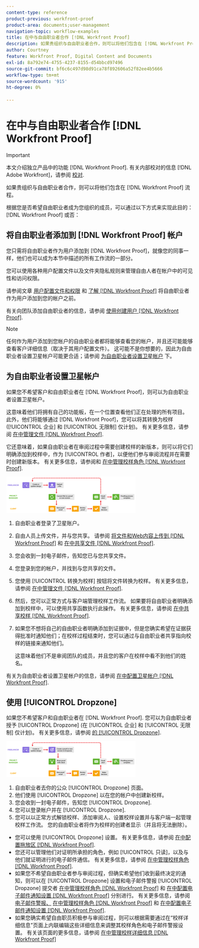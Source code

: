 ```yaml
---
content-type: reference
product-previous: workfront-proof
product-area: documents;user-management
navigation-topic: workflow-examples
title: 在中与自由职业者合作 [!DNL Workfront Proof]
description: 如果贵组织与自由职业者合作，则可以将他们包含在 [!DNL Workfront Proof] 流程。
author: Courtney
feature: Workfront Proof, Digital Content and Documents
exl-id: 8a792e74-4755-4237-8155-d54bbcd97496
source-git-commit: bf6c6c497d98d91ca78f892606a52f82ee4b5666
workflow-type: tm+mt
source-wordcount: '915'
ht-degree: 0%

---
```


# 在中与自由职业者合作 [!DNL Workfront Proof]

>[!IMPORTANT]
>
>本文介绍独立产品中的功能 [!DNL Workfront Proof]. 有关内部校对的信息 [!DNL Adobe Workfront]，请参阅 [校对](../../../review-and-approve-work/proofing/proofing.md).

如果贵组织与自由职业者合作，则可以将他们包含在 [!DNL Workfront Proof] 流程。

根据您是否希望自由职业者成为您组织的成员，可以通过以下方式来实现此目的： [!DNL Workfront Proof] 或否：

## 将自由职业者添加到 [!DNL Workfront Proof] 帐户

您只需将自由职业者作为用户添加到 [!DNL Workfront Proof]，就像您的同事一样，他们也可以成为本节中描述的所有工作流的一部分。

您可以使用各种用户配置文件以及文件夹隐私规则来管理自由人者在帐户中的可见性和访问权限。

请参阅文章  [用户配置文件和权限](https://support.workfront.com/hc/https://support.workfront.com/hc/en-us/articles/115004087428-User-profiles-and-permissions) 和 [了解 [!DNL Workfront Proof]](../../../workfront-proof/wp-work-proofsfiles/organize-your-work/folder-permissions.md) 将自由职业者作为用户添加到您的帐户之前。

有关向团队添加自由职业者的信息，请参阅 [使用创建用户 [!DNL Workfront Proof]](../../../workfront-proof/wp-mnguserscontacts/users/create-users.md).

>[!NOTE]
>
>任何作为用户添加到您帐户的自由职业者都将能够查看您的帐户，并且还可能能够查看客户详细信息（取决于其用户配置文件）。 这可能不是你想要的，因此为自由职业者设置卫星帐户可能更合适；请参阅 [为自由职业者设置卫星帐户](https://support.workfront.com/knowledge/articles/115004259868/en-us?brand_id=662728&amp;return_to=%2Fhc%2Fen-us%2Farticles%2F115004259868#Option-B---set-up-a-satellite-account-for-your-freelancers) 下。

## 为自由职业者设置卫星帐户

如果您不希望客户和自由职业者在 [!DNL Workfront Proof]，则可以为自由职业者设置卫星帐户。

这意味着他们将拥有自己的功能板，在一个位置查看他们正在处理的所有项目。 此外，他们将能够通过 [!DNL Workfront Proof]，您可以将其转换为校样([!UICONTROL 企业] 和 [!UICONTROL 无限制] 仅计划)。 有关更多信息，请参阅 [在中管理文件 [!DNL Workfront Proof]](../../../workfront-proof/wp-work-proofsfiles/manage-your-work/manage-files.md).

它还意味着，如果自由职业者在审阅过程中需要创建校样的新版本，则可以将它们明确添加到校样中，作为 [!UICONTROL 作者]，以便他们参与审阅流程并在需要时创建新版本。 有关更多信息，请参阅和 [在中管理校样角色 [!DNL Workfront Proof]](../../../workfront-proof/wp-work-proofsfiles/share-proofs-and-files/manage-proof-roles.md).

![自由职业者_-_option_B.png](assets/freelancers---option-b-350x98.png)

1. 自由职业者登录了卫星账户。
1. 自由人员上传文件，并与您共享。 请参阅 [将文件和Web内容上传到 [!DNL Workfront Proof]](../../../workfront-proof/wp-work-proofsfiles/create-proofs-and-files/upload-files-web-content.md) 和 [在中共享文件 [!DNL Workfront Proof]](../../../workfront-proof/wp-work-proofsfiles/share-proofs-and-files/share-files.md).

1. 您会收到一封电子邮件，告知您已与您共享文件。
1. 您登录到您的帐户，并找到与您共享的文件。
1. 您使用 [!UICONTROL 转换为校样] 按钮将文件转换为校样。 有关更多信息，请参阅 [在中管理文件 [!DNL Workfront Proof]](../../../workfront-proof/wp-work-proofsfiles/manage-your-work/manage-files.md).
1. 然后，您可以正常方式与客户端管理校样工作流。 如果要将自由职业者明确添加到校样中，可以使用共享函数执行此操作。 有关更多信息，请参阅 [在中共享校样 [!DNL Workfront Proof]](../../../workfront-proof/wp-work-proofsfiles/share-proofs-and-files/share-proof.md).
1. 如果您不想将自己的自由职业者明确添加到证据中，但是您确实希望在证据获得批准时通知他们；在校样过程结束时，您可以通过与自由职业者共享指向校样的链接来通知他们。

   这意味着他们不是审阅团队的成员，并且您的客户在校样中看不到他们的姓名。

有关为自由职业者设置卫星帐户的信息，请参阅  [在中配置卫星帐户 [!DNL Workfront Proof]](../../../workfront-proof/wp-acct-admin/satellite-accounts/configure-sat-acct-in-wp.md).

## 使用 [!UICONTROL Dropzone]

如果您不希望客户和自由职业者在 [!DNL Workfront Proof]. 您可以为自由职业者授予 [!UICONTROL Dropzone] (在 [!UICONTROL 企业] 和 [!UICONTROL 无限制] 仅计划)。 有关更多信息，请参阅 [的 [!UICONTROL Dropzone]](../../../workfront-proof/wp-work-proofsfiles/create-proofs-and-files/dropzone.md).

![自由职业者_-_option_C_-_dropzone.png](assets/freelancers---option-c---dropzone-350x98.png)

1. 自由职业者去你的公众 [!UICONTROL Dropzone] 页面。
1. 他们使用 [!UICONTROL Dropzone] 以在您的帐户中创建新校样。
1. 您会收到一封电子邮件，告知您 [!UICONTROL Dropzone].
1. 您可以登录帐户并在 [!UICONTROL Dropzone].
1. 您可以以正常方式解锁校样、添加审阅人、设置校样设置并与客户端一起管理校样工作流。 您的自由职业者将作为校样的创建者显示（并且将无法删除）。

* 您可以使用 [!UICONTROL Dropzone] 设置。 有关更多信息，请参阅 [在中配置拖放区 [!DNL Workfront Proof]](../../../workfront-proof/wp-acct-admin/account-settings/configure-dropzone-in-wp.md).
* 您还可以管理他们对证明所承担的角色，例如 [!UICONTROL 只读]，以及与他们就证明进行的电子邮件通信。 有关更多信息，请参阅 [在中管理校样角色 [!DNL Workfront Proof]](../../../workfront-proof/wp-work-proofsfiles/share-proofs-and-files/manage-proof-roles.md).
* 如果您不希望自由职业者参与审阅过程，但确实希望他们收到最终决定的通知，则可以在 [!UICONTROL Dropzone] 设置和电子邮件警报 [!UICONTROL Dropzone] 提交者 [在中管理校样角色 [!DNL Workfront Proof]](../../../workfront-proof/wp-work-proofsfiles/share-proofs-and-files/manage-proof-roles.md) 和 [在中配置电子邮件通知设置 [!DNL Workfront Proof]](../../../workfront-proof/wp-emailsntfctns/email-alerts/config-email-notification-settings-wp.md) 分别进行。 有关更多信息，请参阅 [电子邮件警报、](https://support.workfront.com/hc/en-us/sections/115000911867-Email-alerts) [在中管理校样角色 [!DNL Workfront Proof]](../../../workfront-proof/wp-work-proofsfiles/share-proofs-and-files/manage-proof-roles.md) 和 [在中配置电子邮件通知设置 [!DNL Workfront Proof]](../../../workfront-proof/wp-emailsntfctns/email-alerts/config-email-notification-settings-wp.md).
* 如果您确实希望自由职员积极参与审阅过程，则可以根据需要通过在“校样详细信息”页面上内联编辑这些详细信息来调整其校样角色和电子邮件警报设置。 有关该页面的更多信息，请参阅 [在中管理校样详细信息 [!DNL Workfront Proof]](../../../workfront-proof/wp-work-proofsfiles/manage-your-work/manage-proof-details.md)
